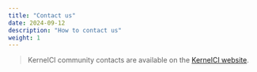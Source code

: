 ```yaml
---
title: "Contact us"
date: 2024-09-12
description: "How to contact us"
weight: 1
---
```


> KernelCI community contacts are available on the [KernelCI website](https://kernelci.org/community-contact//).
